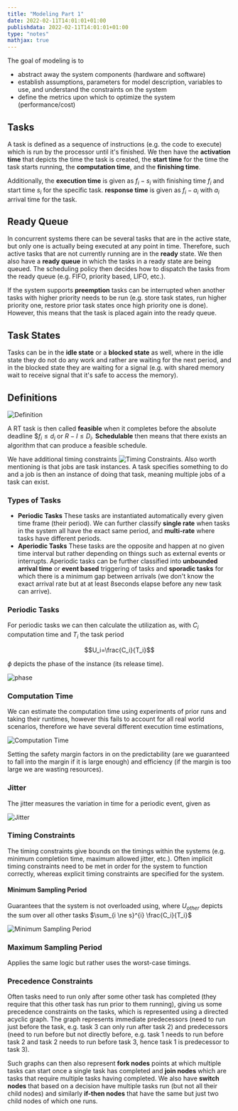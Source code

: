 ```yaml
---
title: "Modeling Part 1"
date: 2022-02-11T14:01:01+01:00
publishdata: 2022-02-11T14:01:01+01:00
type: "notes"
mathjax: true
---
```


The goal of modeling is to

- abstract away the system components (hardware and software)
- establish assumptions, parameters for model description, variables to use, and understand the constraints on the system
- define the metrics upon which to optimize the system (performance/cost)

## Tasks

A task is defined as a sequence of instructions (e.g. the code to execute) which is run by the processor until it's finished. We then have the __activation time__ that depicts the time the task is created, the __start time__ for the time the task starts running, the __computation time__, and the __finishing time__.

Additionally, the __execution time__ is given as $f_i - s_i$ with finishing time $f_i$ and start time $s_i$ for the specific task. __response time__ is given as $f_i-a_i$ with $a_i$ arrival time for the task.

## Ready Queue

In concurrent systems there can be several tasks that are in the active state, but only one is actually being executed at any point in time. Therefore, such active tasks that are not currently running are in the __ready__ state. We then also have a __ready queue__ in which the tasks in a ready state are being queued. The scheduling policy then decides how to dispatch the tasks from the ready queue (e.g. FIFO, priority based, LIFO, etc.).

If the system supports __preemption__ tasks can be interrupted when another tasks with higher priority needs to be run (e.g. store task states, run higher priority one, restore prior task states once high priority one is done). However, this means that the task is placed again into the ready queue.

## Task States

Tasks can be in the __idle state__ or a __blocked state__ as well, where in the idle state they do not do any work and rather are waiting for the next period, and in the blocked state they are waiting for a signal (e.g. with shared memory wait to receive signal that it's safe to access the memory).


## Definitions

![Definition](/images/IN4343/deadline.png)

A RT task is then called __feasible__ when it completes before the absolute deadline $$f_i \leq d_i$ or $R-I \leq D_i$. __Schedulable__ then means that there exists an algorithm that can produce a feasible schedule.

We have additional timing constraints ![Timing Constraints](/images/IN4343/timing_constraints.png). Also worth mentioning is that jobs are task instances. A task specifies something to do and a job is then an instance of doing that task, meaning multiple jobs of a task can exist.

### Types of Tasks

- __Periodic Tasks__ These tasks are instantiated automatically every given time frame (their period). We can further classify __single rate__ when tasks in the system all have the exact same period, and __multi-rate__ where tasks have different periods.
- __Aperiodic Tasks__ These tasks are the opposite and happen at no given time interval but rather depending on things such as external events or interrupts. Aperiodic tasks can be further classified into __unbounded arrival time__ or __event based__ triggering of tasks and __sporadic tasks__ for which there is a minimum gap between arrivals (we don't know the exact arrival rate but at at least 8seconds elapse before any new task can arrive).

### Periodic Tasks

For periodic tasks we can then calculate the utilization as, with $C_i$ computation time and $T_i$ the task period

$$U_i=\frac{C_i}{T_i}$$

$\phi$ depicts the phase of the instance (its release time).

![phase](/images/IN4343/phase.png)

### Computation Time

We can estimate the computation time using experiments of prior runs and taking their runtimes, however this fails to account for all real world scenarios, therefore we have several different execution time estimations,

![Computation Time](/images/IN4343/computation_time.png)

Setting the safety margin factors in on the predictability (are we guaranteed to fall into the margin if it is large enough) and efficiency (if the margin is too large we are wasting resources).

### Jitter

The jitter measures the variation in time for a periodic event, given as

![Jitter](/images/IN4343/jitter.png)

### Timing Constraints

The timing constraints give bounds on the timings within the systems (e.g. minimum completion time, maximum allowed jitter, etc.). Often implicit timing constraints need to be met in order for the system to function correctly, whereas explicit timing constraints are specified for the system.


#### Minimum Sampling Period

Guarantees that the system is not overloaded using, where $U_{other}$ depicts the sum over all other tasks $\sum_{i \ne s}^{i} \frac{C_i}{T_i}$

![Minimum Sampling Period](/images/IN4343/msp.png)

### Maximum Sampling Period

Applies the same logic but rather uses the worst-case timings.

### Precedence Constraints

Often tasks need to run only after some other task has completed (they require that this other task has run prior to them running), giving us some precedence constraints on the tasks, which is represented using a directed acyclic graph. The graph represents immediate predecessors (need to run just before the task, e.g. task 3 can only run after task 2) and predecessors (need to run before but not directly before, e.g. task 1 needs to run before task 2 and task 2 needs to run before task 3, hence task 1 is predecessor to task 3).

Such graphs can then also represent __fork nodes__ points at which multiple tasks can start once a single task has completed and __join nodes__ which are tasks that require multiple tasks having completed. We also have __switch nodes__ that based on a decision have multiple tasks run (but not all their child nodes) and similarly __if-then nodes__ that have the same but just two child nodes of which one runs.
